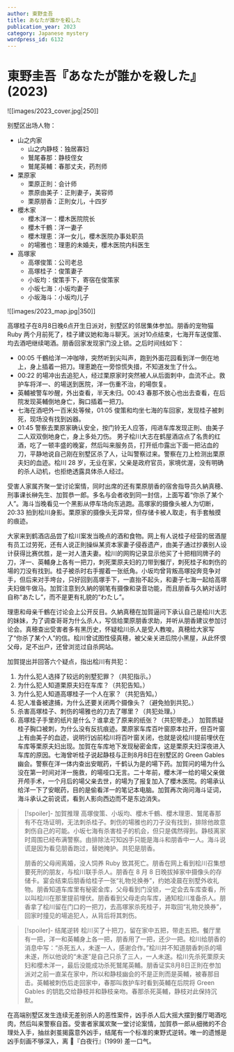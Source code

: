```yaml
---
author: 東野圭吾
title: あなたが誰かを殺した
publication_year: 2023
category: Japanese mystery
wordpress_id: 6132
---
```


# 東野圭吾『あなたが誰かを殺した』(2023)

![[images/2023_cover.jpg|250]]

别墅区出场人物：
* 山之内家
  * 山之内静枝：独居寡妇
  * 鷲尾春那：静枝侄女
  * 鷲尾英輔：春那丈夫，药剂师
* 栗原家
  * 栗原正則：会计师
  * 票原由美子：正則妻子，美容师
  * 栗原朋香：正則女儿，十四岁
* 櫻木家
  * 櫻木洋一：櫻木医院院长
  * 櫻木千鶴：洋一妻子
  * 櫻木理恵：洋一女儿，櫻木医院办事处职员
  * 的場雅也：理恵的未婚夫，櫻木医院内科医生
* 高塚家
  * 高塚俊策：公司老总
  * 高塚桂子：俊策妻子
  * 小坂均：俊策手下，寄宿在俊策家
  * 小坂七海：小坂均妻子
  * 小坂海斗：小坂均儿子

![[images/2023_map.jpg|350]]

高塚桂子在8月8日晚6点开生日派对，别墅区的邻居集体参加。朋香的宠物猫 Ruby 两个月前死了，桂子建议她和海斗聊天。派对10点结束，七海开车送俊策、均去酒吧继续喝酒。朋香回家发现家门没上锁。之后时间线如下：
* 00:05 千鶴给洋一冲咖啡，突然听到尖叫声，跑到外面花园看到洋一倒在地上，身上插着一把刀。理恵跪在一旁惊慌失措，不知道发生了什么。
* 00:22 的場冲出去追犯人，经过栗原家时突然被人从后面刺中，血流不止。救护车将洋一、的場送到医院，洋一伤重不治，的場恢复。
* 英輔被警车吵醒，外出查看，半天未归。00:43 春那不放心也出去查看，在后院发现英輔倒地身亡，胸口插着一把刀。
* 七海在酒吧外一百米处等候，01:05 俊策和均坐七海的车回家，发现桂子被刺死，现场没有找到凶器。
* 01:45 警察去栗原家确认安全，按门铃无人应答，闯进车库发现正則、由美子二人双双倒地身亡，身上多处刀伤。
男子桧川大志在鹤屋酒店点了名贵的红酒，吃了一顿丰盛的晚宴，然后叫来服务员，打开纸巾露出下面一把沾血的刀，平静地说自己刚在别墅区杀了人，让叫警察过来。警察在刀上检测出栗原夫妇的血迹。桧川 28 岁，无业在家，父亲是政府官员，家境优渥，没有明确的杀人动机，也拒绝透露具体杀人经过。

受害人家属齐聚一堂讨论案情，同时出席的还有栗原朋香的宿舍指导员久納真穂、刑事课长榊先生、加賀恭一郎。多名与会者收到同一封信，上面写着“你杀了某个人”。海斗当晚看见一个黑影从停车场向东逃跑。高塚家的摄像头被人为切断，20:33 拍到桧川身影。栗原家的摄像头无异常，但存储卡被人取走，有手套触摸的痕迹。

大家来到鹤酒店品尝了桧川案发当晚点的酒和食物。网上有人说桂子经营的居酒屋有员工过劳死，还有人说正則操纵某资本家妻子侵吞遗产，由美子通过抄袭别人设计获得比赛优胜，是一对人渣夫妻。桧川的网购记录显示他买了十把相同牌子的刀，洋一、英輔身上各有一把刀，刺死栗原夫妇的刀带到餐厅，刺死桂子和刺伤的場的刀没有找到。桂子被杀时右手握着一张纸角。小坂均曾背叛高塚投奔竞争对手，但后来对手垮台，只好回到高塚手下，一直抬不起头，和妻子七海一起给高塚夫妇做牛做马。加賀注意到久納的钢笔有摄像和录音功能，而且朋香与久納对话时自称“あたし”，而不是更有礼貌的“わたし”。

理恵和母亲千鶴在讨论会上公开反目。久納真穂在加賀逼问下承认自己是桧川大志的妹妹，为了调查哥哥为什么杀人，写信给栗原朋香求助，并听从朋香建议参加讨论会。真穂查出受害者多有黑历史，怀疑桧川杀人是受人教唆。真穂给大家写了“你杀了某个人”的信。桧川曾试图性侵真穂，被父亲关进后院小黑屋，从此怀恨父母，足不出户，还曾浏览过自杀网站。

加賀提出并回答六个疑点，指出桧川有共犯：
1. 为什么犯人选择了较远的别墅犯罪？（共犯指示。）
2. 为什么犯人知道栗原夫妇在车库？（共犯告知。）
3. 为什么犯人知道高塚桂子一个人在家？（共犯告知。）
4. 犯人准备被逮捕，为什么还要关闭两个摄像头？（避免拍到共犯。）
5. 杀害高塚桂子、刺伤的場雅也的刀去了哪里？（共犯处理。）
6. 高塚桂子手里的纸片是什么？谁拿走了原来的纸张？（共犯带走。）
加賀质疑桂子胸口被刺，为什么没有反抗痕迹。栗原家车库百叶窗原本拉开，但百叶窗上有由美子的血迹，说明行凶前桧川将百叶窗关闭，也就是说桧川提前埋伏在车库等栗原夫妇出现。加賀在车库地下发现秘密金库，这是栗原夫妇深夜进入车库的原因。七海曾听桂子说起静枝与正則8月8日在别墅区的 Green Gables 幽会。警察在洋一体内查出安眠药，千鹤认为是的場下药。加賀问的場为什么没在第一时间对洋一施救，的場哑口无言。二十年前，櫻木洋一给的場父亲做开颅手术，一个月后的場父亲去世，的場为了报复加入了櫻木医院。的場承认给洋一下了安眠药，目的是偷看洋一的笔记本电脑。加賀再次询问海斗证词，海斗承认之前说谎，看到人影向西边而不是东边消失。

> [!spoiler]- 加賀推理
> 高塚俊策、小坂均、櫻木千鶴、櫻木理恵、鷲尾春那有不在场证明，无法刺杀桂子。刺伤的場雅也的刀子没有找到，排除他故意刺伤自己的可能。小坂七海有杀害桂子的机会，但只是偶然得到。静枝离家时周围已经布满警察。由排除法可知凶手只能是海斗和朋香中一人。海斗说谎是因为看见朋香跑过，替她掩护。共犯是朋香。
> 
> 朋香的父母闹离婚，没人饲养 Ruby 致其死亡。朋香在网上看到桧川召集想要死刑的朋友，与桧川联手杀人。朋香在 8 月 8 日晚拔掉家中摄像头的存储卡。宴会结束后朋香给桂子一张“礼物兑换券”，约她凌晨在别墅外收礼物。朋香知道车库里有秘密金库，父母看到门没锁，一定会去车库查看，所以叫桧川在那里提前埋伏。朋香看到父母走向车库，通知桧川准备杀人。朋香拿了桧川留在门口的一把刀，去高塚家杀死桂子，并取回“礼物兑换券”，回家时撞见的場追犯人，从背后将其刺伤。

> [!spoiler]- 结尾逆转
> 桧川买了十把刀，留在家中五把，带走五把。餐厅里有一把，洋一和英輔身上各一把，朋香用了一把，还少一把。桧川给朋香的消息中写：“杀死五人，未遂一人，感谢合作。”桧川并不知道朋香刺杀的場未遂，所以他说的“未遂”是自己只杀了三人，一人未遂。桧川先杀死栗原夫妇和櫻木洋一，最后没能成功杀死鷲尾英輔。朋香证实8月8日正則在参加派对之前一直呆在家中，所以和静枝幽会的不是正則而是英輔，被春那目击。英輔被刺伤后走回家中，春那叫救护车时看到英輔在后院将 Green Gables 的钥匙交给静枝并和静枝亲吻。春那杀死英輔，静枝对此保持沉默。

在高端别墅区发生连续无差别杀人的恶性案件，凶手杀人后大摇大摆到餐厅喝酒吃肉，然后叫来警察自首。受害者家属欢聚一堂讨论案情，加賀恭一郎从细微的不合理处入手，抽丝剥茧揭露意外凶手，结尾有一个标准的東野式逆转。唯一的遗憾是凶手刻画不够深入，离 📖『白夜行』(1999) 差一口气。